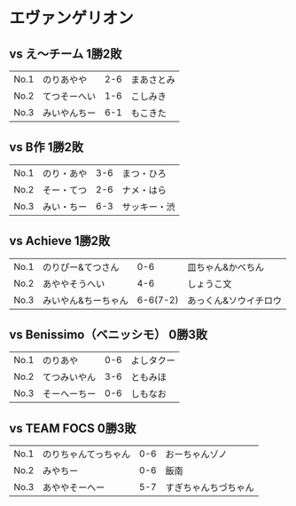 # エヴァンゲリオン

## vs え～チーム 1勝2敗

|   |   |   |   |
|---|---|---|---|
| No.1 | のりあやや | 2-6 | まあさとみ |
| No.2 | てつそーへい  | 1-6 | こしみき |
| No.3 | みいやんちー | 6-1 | もこきた |

## vs B作 1勝2敗

|   |   |   |   |
|---|---|---|---|
| No.1 | のり・あや  | 3-6 | まつ・ひろ |
| No.2 | そー・てつ  | 2-6 | ナメ・はら |
| No.3 | みい・ちー | 6-3 | サッキー・渋 |

## vs Achieve 1勝2敗

|   |   |   |   |
|---|---|---|---|
| No.1 | のりぴー&てつさん  | 0-6 | 皿ちゃん&かべちん  |
| No.2 | あややそうへい | 4-6 | しょうこ文 |
| No.3 | みいやん&ちーちゃん  | 6-6(7-2) | あっくん&ソウイチロウ  |

## vs Benissimo（ベニッシモ） 0勝3敗

|   |   |   |   |
|---|---|---|---|
| No.1 | のりあや | 0-6 | よしタクー |
| No.2 | てつみいやん | 3-6 | ともみほ |
| No.3 | そーへーちー | 0-6 | しもなお |

## vs TEAM FOCS 0勝3敗

|   |   |   |   |
|---|---|---|---|
| No.1 | のりちゃんてっちゃん | 0-6 | おーちゃんゾノ |
| No.2 | みやちー | 0-6 | 飯南 |
| No.3 | あややそーへー | 5-7 | すぎちゃんちづちゃん  |

